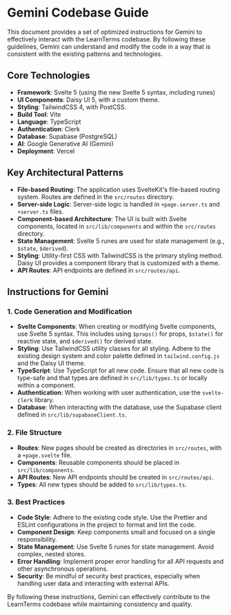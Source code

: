 
# Gemini Codebase Guide

This document provides a set of optimized instructions for Gemini to effectively interact with the LearnTerms codebase. By following these guidelines, Gemini can understand and modify the code in a way that is consistent with the existing patterns and technologies.

## Core Technologies

- **Framework**: Svelte 5 (using the new Svelte 5 syntax, including runes)
- **UI Components**: Daisy UI 5, with a custom theme.
- **Styling**: TailwindCSS 4, with PostCSS.
- **Build Tool**: Vite
- **Language**: TypeScript
- **Authentication**: Clerk
- **Database**: Supabase (PostgreSQL)
- **AI**: Google Generative AI (Gemini)
- **Deployment**: Vercel

## Key Architectural Patterns

- **File-based Routing**: The application uses SvelteKit's file-based routing system. Routes are defined in the `src/routes` directory.
- **Server-side Logic**: Server-side logic is handled in `+page.server.ts` and `+server.ts` files.
- **Component-based Architecture**: The UI is built with Svelte components, located in `src/lib/components` and within the `src/routes` directory.
- **State Management**: Svelte 5 runes are used for state management (e.g., `$state`, `$derived`).
- **Styling**: Utility-first CSS with TailwindCSS is the primary styling method. Daisy UI provides a component library that is customized with a theme.
- **API Routes**: API endpoints are defined in `src/routes/api`.

## Instructions for Gemini

### 1. Code Generation and Modification

- **Svelte Components**: When creating or modifying Svelte components, use Svelte 5 syntax. This includes using `$props()` for props, `$state()` for reactive state, and `$derived()` for derived state.
- **Styling**: Use TailwindCSS utility classes for all styling. Adhere to the existing design system and color palette defined in `tailwind.config.js` and the Daisy UI theme.
- **TypeScript**: Use TypeScript for all new code. Ensure that all new code is type-safe and that types are defined in `src/lib/types.ts` or locally within a component.
- **Authentication**: When working with user authentication, use the `svelte-clerk` library.
- **Database**: When interacting with the database, use the Supabase client defined in `src/lib/supabaseClient.ts`.

### 2. File Structure

- **Routes**: New pages should be created as directories in `src/routes`, with a `+page.svelte` file.
- **Components**: Reusable components should be placed in `src/lib/components`.
- **API Routes**: New API endpoints should be created in `src/routes/api`.
- **Types**: All new types should be added to `src/lib/types.ts`.

### 3. Best Practices

- **Code Style**: Adhere to the existing code style. Use the Prettier and ESLint configurations in the project to format and lint the code.
- **Component Design**: Keep components small and focused on a single responsibility.
- **State Management**: Use Svelte 5 runes for state management. Avoid complex, nested stores.
- **Error Handling**: Implement proper error handling for all API requests and other asynchronous operations.
- **Security**: Be mindful of security best practices, especially when handling user data and interacting with external APIs.

By following these instructions, Gemini can effectively contribute to the LearnTerms codebase while maintaining consistency and quality.
